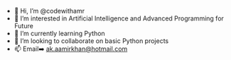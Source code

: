 - 👋 Hi, I’m @codewithamr
- 👀 I’m interested in Artificial Intelligence and Advanced Programming for Future
- 🌱 I’m currently learning Python
- 💞️ I’m looking to collaborate on basic Python projects
- 📫 Email➡️ ak.aamirkhan@hotmail.com

<!---
codewithamr/codewithamr is a ✨ special ✨ repository because its `README.md` (this file) appears on your GitHub profile.
You can click the Preview link to take a look at your changes.
--->
